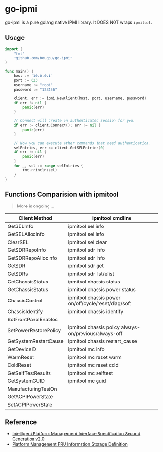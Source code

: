# go-ipmi

go-ipmi is a pure golang native IPMI library. It DOES NOT wraps `ipmitool`.

## Usage

```go
import (
	"fmt"
	"github.com/bougou/go-ipmi"
)

func main() {
	host := "10.0.0.1"
	port := 623
	username := "root"
	password := "123456"

	client, err := ipmi.NewClient(host, port, username, password)
	if err != nil {
		panic(err)
	}

	// Connect will create an authenticated session for you.
	if err := client.Connect(); err != nil {
		panic(err)
	}

	// Now you can execute other commands that need authentication.
	selEntries, err := client.GetSELEntries(0)
	if err != nil {
		panic(err)
	}
	for _, sel := range selEntries {
		fmt.Println(sel)
	}
}
```

## Functions Comparision with ipmitool

> More is ongoing ...
>
| Client Method         | ipmitool cmdline                                      |
| --------------------- | ----------------------------------------------------- |
| GetSELInfo            | ipmitool sel info                                     |
| GetSELAllocInfo       | ipmitool sel info                                     |
| ClearSEL              | ipmitool sel clear                                    |
| GetSDRRepoInfo        | ipmitool sdr info                                     |
| GetSDRRepoAllocInfo   | ipmitool sdr info                                     |
| GetSDR                | ipmitool sdr get                                      |
| GetSDRs               | ipmitool sdr list/elist                               |
| GetChassisStatus      | ipmitool chassis status                               |
| GetChassisStatus      | ipmitool chassis power status                         |
| ChassisControl        | ipmitool chassis power on/off/cycle/reset/diag/soft   |
| ChassisIdentify       | ipmitool chassis identify                             |
| SetFrontPanelEnables  |
| SetPowerRestorePolicy | ipmitool chassis policy always-on/previous/always-off |
| GetSystemRestartCause | ipmitool chassis restart_cause                        |
| GetDeviceID           | ipmitool mc info                                      |
| WarmReset             | ipmitool mc reset warm                                |
| ColdReset             | ipmitool mc reset cold                                |
| GetSelfTestResults    | ipmitool mc selftest                                  |
| GetSystemGUID         | ipmitool mc guid                                      |
| ManufacturingTestOn   |                                                       |
| GetACPIPowerState     |                                                       |
| SetACPIPowerState     |                                                       |

## Reference

- [Intelligent Platform Management Interface Specification Second Generation v2.0](https://www.intel.com/content/dam/www/public/us/en/documents/specification-updates/ipmi-intelligent-platform-mgt-interface-spec-2nd-gen-v2-0-spec-update.pdf)
- [Platform Management FRU Information Storage Definition](https://www.intel.com/content/dam/www/public/us/en/documents/specification-updates/ipmi-platform-mgt-fru-info-storage-def-v1-0-rev-1-3-spec-update.pdf)
